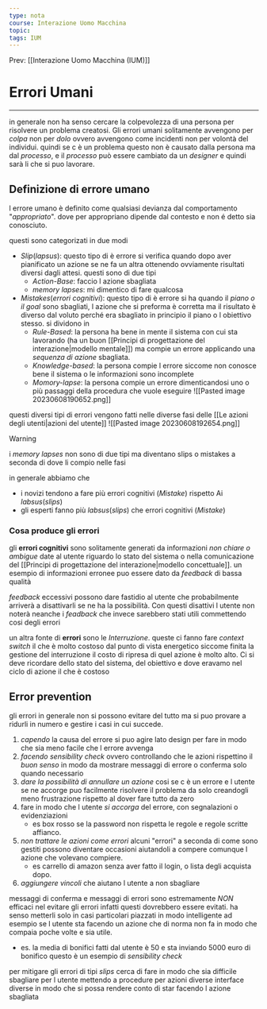 ```yaml
---
type: nota
course: Interazione Uomo Macchina
topic: 
tags: IUM
---
```


Prev: [[Interazione Uomo Macchina (IUM)]]

# Errori Umani
---
in generale non ha senso cercare la colpevolezza di una persona per risolvere un problema creatosi. Gli errori umani solitamente avvengono per _colpa_ non per _dolo_ ovvero avvengono come incidenti non per volontà del individui. quindi se c è un problema questo non è causato dalla persona ma dal _processo_, e il _processo_ può essere cambiato da un _designer_ e quindi sarà li che si puo lavorare.



## Definizione di errore umano
l errore umano è definito come qualsiasi devianza dal comportamento "_appropriato_". dove per appropriano dipende dal contesto e non é detto sia conosciuto.

questi sono categorizati in due modi
- _Slip_(_lapsus_): questo tipo di è errore si verifica quando dopo aver pianificato un azione se ne fa un altra ottenendo ovviamente risultati diversi dagli attesi. questi sono di due tipi
	- _Action-Base_: faccio l azione sbagliata
	- _memory lapses_: mi dimentico di fare qualcosa
- _Mistakes_(_errori cognitivi_): questo tipo di è errore si ha quando il _piano o il goal_ sono sbagliati, l azione che si preforma è corretta ma il risultato è diverso dal voluto perché era sbagliato in principio il piano o l obiettivo stesso. si dividono in 
	- _Rule-Based_: la persona ha bene in mente il sistema con cui sta lavorando (ha un buon [[Principi di progettazione del interazione|modello mentale]]) ma compie un errore applicando una _sequenza di azione_ sbagliata.
	- _Knowledge-based_: la persona compie l errore siccome non conosce bene il sistema o le informazioni sono incomplete
	- _Momory-lapse_: la persona compie un errore dimenticandosi uno o più passaggi della procedura che vuole eseguire
![[Pasted image 20230608190652.png]]

questi diversi tipi di errori vengono fatti nelle diverse fasi delle [[Le azioni degli utenti|azioni del utente]]
![[Pasted image 20230608192654.png]]
> [!warning] 
> i _memory lapses_ non sono di due tipi ma diventano slips o mistakes a seconda di dove li compio nelle fasi

in generale abbiamo che 
- i novizi tendono a fare più errori cognitivi (_Mistake_) rispetto Ai _labsus_(_slips_)
- gli esperti fanno più _labsus_(_slips_) che errori cognitivi (_Mistake_) 

### Cosa produce gli errori
gli __errori cognitivi__ sono solitamente generati da informazioni _non chiare o ambigue_ date al utente riguardo lo stato del sistema o nella comunicazione del [[Principi di progettazione del interazione|modello concettuale]]. 
un esempio di informazioni erronee puo essere dato da _feedback_ di bassa qualità 

_feedback_ eccessivi possono dare fastidio al utente che probabilmente arriverà a disattivarli se ne ha la possibilità. Con questi disattivi l utente non noterà neanche i _feadback_ che invece sarebbero stati utili commettendo cosi degli errori 


un altra fonte di __errori__ sono le _Interruzione_. queste ci fanno fare _context switch_ il che è molto costoso dal punto di vista energetico siccome finita la gestione del interruzione il costo di ripresa di quel azione è molto alto. Ci si deve ricordare dello stato del sistema, del obiettivo e dove eravamo nel ciclo di azione il che è costoso



## Error prevention
gli errori in generale non si possono evitare del tutto ma si puo provare a ridurli in numero e gestire i casi in cui succede.
1. _capendo_ la causa del errore si puo agire lato design per fare in modo che sia meno facile che l errore avvenga
2.  _facendo sensibility check_ ovvero controllando che le azioni rispettino il _buon senso_ in modo da mostrare messaggi di errore o conferma solo quando necessario
3. _dare la possibilità di annullare un azione_ cosi se c è un errore e l utente se ne accorge puo facilmente risolvere il problema da solo creandogli meno frustrazione rispetto al dover fare tutto da zero
4. fare in modo che l utente _si accorga_ del errore, con segnalazioni o evidenziazioni
	- es box rosso se la password non rispetta le regole e regole scritte affianco.
5. _non trattare le azioni come errori_ alcuni "errori" a seconda di come sono gestiti possono diventare occasioni aiutandoli a compere comunque l azione che volevano compiere.
	- es carrello di amazon senza aver fatto il login, o lista degli acquista dopo.
6. _aggiungere vincoli_ che aiutano l utente a non sbagliare


messaggi di conferma e messaggi di errori sono estremamente _NON_ efficaci nel evitare gli errori infatti questi dovrebbero essere evitati. 
ha senso metterli solo in casi particolari piazzati in modo intelligente ad esempio se l utente sta facendo un azione che di norma non fa in modo che compaia poche volte e sia utile.
- es. la media di bonifici fatti dal utente è 50 e sta inviando 5000 euro di bonifico
questo è un esempio di _sensibility check_


per mitigare gli errori di tipi _slips_ cerca di fare in modo che sia difficile sbagliare per l utente mettendo a procedure per azioni diverse interface diverse in modo che si possa rendere conto di star facendo l azione sbagliata